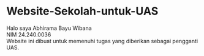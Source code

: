 # Website-Sekolah-untuk-UAS
Halo saya Abhirama Bayu Wibana <br/>
NIM 24.240.0036 <br/>
Website ini dibuat untuk memenuhi tugas yang diberikan sebagai pengganti UAS.
